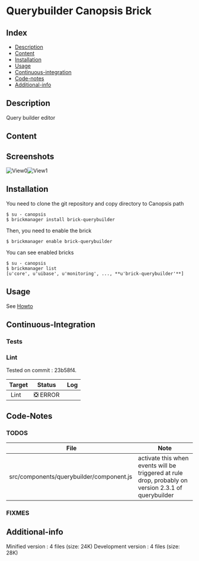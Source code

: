 # Querybuilder Canopsis Brick

## Index

- [Description](#description)
- [Content](#content)
- [Installation](#installation)
- [Usage](#usage)
- [Continuous-integration](#continuous-integration)
- [Code-notes](#code-notes)
- [Additional-info](#additional-info)

## Description

Query builder editor

## Content



## Screenshots

![View0](https://git.canopsis.net/canopsis-ui-bricks/brick-querybuilder/raw/master/doc/preview/querybuilder1.png)![View1](https://git.canopsis.net/canopsis-ui-bricks/brick-querybuilder/raw/master/doc/preview/querybuilder2.png)

## Installation

You need to clone the git repository and copy directory to Canopsis path

    $ su - canopsis
    $ brickmanager install brick-querybuilder

Then, you need to enable the brick

    $ brickmanager enable brick-querybuilder

You can see enabled bricks

    $ su - canopsis
    $ brickmanager list
    [u'core', u'uibase', u'monitoring', ..., **u'brick-querybuilder'**]

## Usage

See [Howto](https://git.canopsis.net/canopsis-ui-bricks/brick-querybuilder/blob/master/doc/index.rst)

## Continuous-Integration

### Tests



### Lint

Tested on commit : 23b58f4.

| Target | Status | Log |
| ------ | ------ | --- |
| Lint   | :negative_squared_cross_mark: ERROR |  |


## Code-Notes

### TODOS

| File   | Note   |
|--------|--------|
| src/components/querybuilder/component.js | activate this when events will be triggered at rule drop, probably on version 2.3.1 of querybuilder |


### FIXMES



## Additional-info

Minified version : 4 files (size: 24K)
Development version : 4 files (size: 28K)
